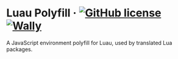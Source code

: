 # Luau Polyfill &middot; [![GitHub license](https://img.shields.io/badge/license-MIT-blue.svg)](https://github.com/jsdotlua/luau-polyfill/blob/main/LICENSE.md) [![Wally](https://img.shields.io/badge/wally%20package-1.2.3-red.svg)](https://wally.run/package/core-packages/luau-polyfill)

A JavaScript environment polyfill for Luau, used by translated Lua packages.
